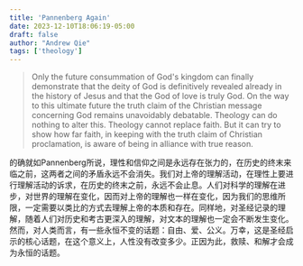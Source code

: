 ```yaml
---
title: 'Pannenberg Again'
date: 2023-12-10T18:06:19-05:00
draft: false
author: "Andrew Qie"
tags: ['theology']
---
```

    
> Only the future consummation of God's kingdom can finally demonstrate that the deity of God is definitively revealed already in the history of Jesus and that the God of love is truly God. On the way to this ultimate future the truth claim of the Christian message concerning God remains unavoidably debatable. Theology can do nothing to alter this. Theology cannot replace faith. But it can try to show how far faith, in keeping with the truth claim of Christian proclamation, is aware of being in alliance with true reason.

的确就如Pannenberg所说，理性和信仰之间是永远存在张力的，在历史的终末来临之前，这两者之间的矛盾永远不会消失。我们对上帝的理解活动，在理性上要进行理解活动的诉求，在历史的终末之前，永远不会止息。人们对科学的理解在进步，对世界的理解在变化，因而对上帝的理解也一样在变化，因为我们的思维所限，一定需要以类比的方式去理解上帝的本质和存在。同样地，对圣经记录的理解，随着人们对历史和考古更深入的理解，对文本的理解也一定会不断发生变化。然而，对人类而言，有一些永恒不变的话题：自由、爱、公义。万幸，这是圣经启示的核心话题，在这个意义上，人性没有改变多少。正因为此，救赎、和解才会成为永恒的话题。
